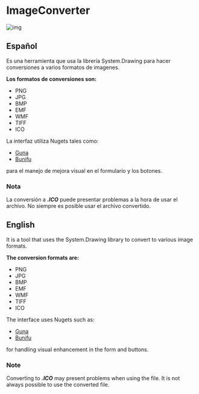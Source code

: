 # ImageConverter
![img](https://imgur.com/tOeWyws.png)   

## Español
Es una herramienta que usa la librería System.Drawing para hacer conversiones a varios formatos de imagenes.

**Los formatos de conversiones son:**  
- PNG
- JPG
- BMP
- EMF
- WMF
- TIFF
- ICO

La interfaz utiliza Nugets tales como: 
- <a href="https://www.nuget.org/packages/Guna.UI2.WinForms/">Guna</a>
- <a href="https://www.nuget.org/packages/Bunifu.UI.WinForms/">Bunifu</a>    
<p>para el manejo de mejora visual en el formulario y los botones.</p>

### Nota
La conversión a ***.ICO*** puede presentar problemas a la hora de usar el archivo. No siempre es posible usar el archivo convertido.

## English
It is a tool that uses the System.Drawing library to convert to various image formats.

**The conversion formats are:**  
- PNG
- JPG
- BMP
- EMF
- WMF
- TIFF
- ICO

The interface uses Nugets such as: 
- <a href="https://www.nuget.org/packages/Guna.UI2.WinForms/">Guna</a>
- <a href="https://www.nuget.org/packages/Bunifu.UI.WinForms/">Bunifu</a>    
<p>for handling visual enhancement in the form and buttons.</p>

### Note
Converting to ***.ICO*** may present problems when using the file. It is not always possible to use the converted file.
